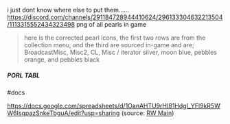 i just dont know where else to put them......
https://discord.com/channels/291184728944410624/296133304632213504/1113315552434323498
png of all pearls in game
> here is the corrected pearl icons, the first two rows are from the collection menu, and the third are sourced in-game and are; BroadcastMisc, Misc2, CL, Misc / iterator silver, moon blue, pebbles orange, and pebbles black

##### PORL TABL
#docs

https://docs.google.com/spreadsheets/d/1OanAHTU9rHI81HdgI_YFl9kR5WW6IsqpazSnkeTbguA/edit?usp=sharing
(source: [RW Main](https://discord.com/channels/291184728944410624/296133304632213504/1111342813964161035))